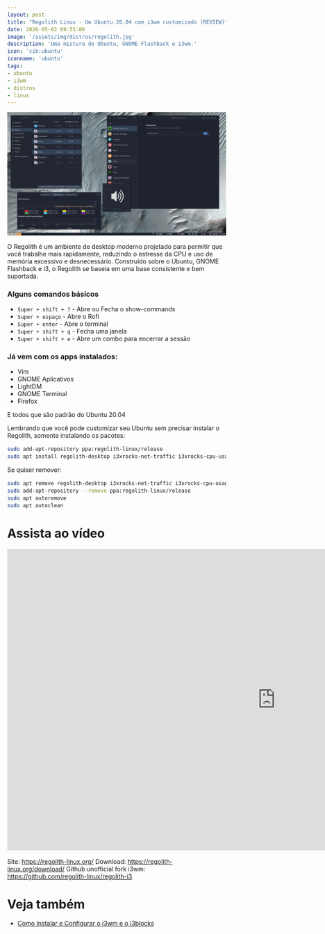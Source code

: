 ```yaml
---
layout: post
title: "Regolith Linux - Um Ubuntu 20.04 com i3wm customizado (REVIEW)"
date: 2020-05-02 09:55:06
image: '/assets/img/distros/regolith.jpg'
description: 'Uma mistura de Ubuntu, GNOME Flashback e i3wm.'
icon: 'cib:ubuntu'
iconname: 'ubuntu'
tags:
- ubuntu
- i3wm
- distros
- linux
---
```


![Regolith Linux - Um Ubuntu 20.04 com i3wm customizado (REVIEW)](/assets/img/distros/regolith.jpg)

O Regolith é um ambiente de desktop moderno projetado para permitir que você trabalhe mais rapidamente, reduzindo o estresse da CPU e uso de memória excessivo e desnecessário. Construído sobre o Ubuntu, GNOME Flashback e i3, o Regolith se baseia em uma base consistente e bem suportada.

### Alguns comandos básicos
+ `Super + shift + ?` - Abre ou Fecha o show-commands
+ `Super + espaço` - Abre o Rofi
+ `Super + enter` - Abre o terminal
+ `Super + shift + q` - Fecha uma janela
+ `Super + shift + e` - Abre um combo para encerrar a sessão

### Já vem com os apps instalados:
+ Vim
+ GNOME Aplicativos
+ LightDM
+ GNOME Terminal
+ Firefox

E todos que são padrão do Ubuntu 20.04

Lembrando que você pode customizar seu Ubuntu sem precisar instalar o Regolith, somente instalando os pacotes:
```sh
sudo add-apt-repository ppa:regolith-linux/release
sudo apt install regolith-desktop i3xrocks-net-traffic i3xrocks-cpu-usage i3xrocks-time
```

Se quiser remover:
```sh
sudo apt remove regolith-desktop i3xrocks-net-traffic i3xrocks-cpu-usage i3xrocks-time
sudo add-apt-repository --remove ppa:regolith-linux/release
sudo apt autoremove
sudo apt autoclean
```

# Assista ao vídeo

<iframe width="1234" height="694" src="https://www.youtube.com/embed/7oK0hy_olJE" frameborder="0" allow="accelerometer; autoplay; encrypted-media; gyroscope; picture-in-picture" allowfullscreen></iframe>


Site: <https://regolith-linux.org/>
Download: <https://regolith-linux.org/download/>
Github unofficial fork i3wm: <https://github.com/regolith-linux/regolith-i3>

# Veja também
+ [Como Instalar e Configurar o i3wm e o i3blocks](https://www.youtube.com/watch?v=-geUXpuOJBU)
